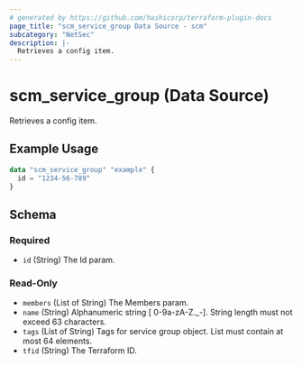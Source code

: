 ```yaml
---
# generated by https://github.com/hashicorp/terraform-plugin-docs
page_title: "scm_service_group Data Source - scm"
subcategory: "NetSec"
description: |-
  Retrieves a config item.
---
```


# scm_service_group (Data Source)

Retrieves a config item.

## Example Usage

```terraform
data "scm_service_group" "example" {
  id = "1234-56-789"
}
```

<!-- schema generated by tfplugindocs -->
## Schema

### Required

- `id` (String) The Id param.

### Read-Only

- `members` (List of String) The Members param.
- `name` (String) Alphanumeric string [ 0-9a-zA-Z._-]. String length must not exceed 63 characters.
- `tags` (List of String) Tags for service group object. List must contain at most 64 elements.
- `tfid` (String) The Terraform ID.
